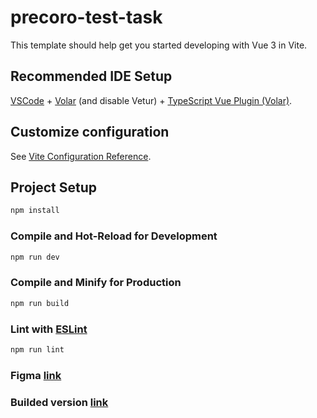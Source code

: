# precoro-test-task

This template should help get you started developing with Vue 3 in Vite.

## Recommended IDE Setup

[VSCode](https://code.visualstudio.com/) + [Volar](https://marketplace.visualstudio.com/items?itemName=Vue.volar) (and disable Vetur) + [TypeScript Vue Plugin (Volar)](https://marketplace.visualstudio.com/items?itemName=Vue.vscode-typescript-vue-plugin).

## Customize configuration

See [Vite Configuration Reference](https://vitejs.dev/config/).

## Project Setup

```sh
npm install
```

### Compile and Hot-Reload for Development

```sh
npm run dev
```

### Compile and Minify for Production

```sh
npm run build
```

### Lint with [ESLint](https://eslint.org/)

```sh
npm run lint
```

### Figma [link](https://www.figma.com/file/qWFCw9OE1u0biZ1pKpY6Tf/Precoro-test-(copy)?t=ODI9Ch658WgiQnE2-0)

### Builded version [link](https://shpp-isahnovskii.github.io/vue-3-modal/)
